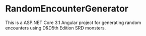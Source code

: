 # RandomEncounterGenerator
This is a ASP.NET Core 3.1 Angular project for generating random encounters using D&amp;D5th Edition SRD monsters.
